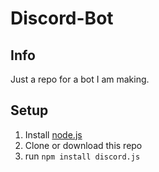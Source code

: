 # Discord-Bot
## Info
Just a repo for a bot I am making.
## Setup
1. Install <a href="https://nodejs.org/en/download">node.js</a>
2. Clone or download this repo
3. run ```npm install discord.js```
